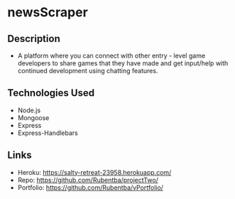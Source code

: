 # newsScraper

## Description
- A platform where you can connect with other entry - level game developers to share games that they have made and get input/help with continued development using chatting features.

## Technologies Used
- Node.js
- Mongoose
- Express
- Express-Handlebars

## Links
- Heroku: https://salty-retreat-23958.herokuapp.com/
- Repo: https://github.com/Rubentba/projectTwo/
- Portfolio: https://github.com/Rubentba/vPortfolio/